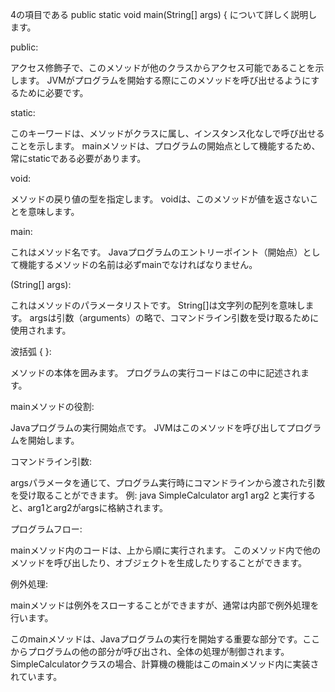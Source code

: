 4の項目である public static void main(String[] args) { について詳しく説明します。

public:

アクセス修飾子で、このメソッドが他のクラスからアクセス可能であることを示します。
JVMがプログラムを開始する際にこのメソッドを呼び出せるようにするために必要です。


static:

このキーワードは、メソッドがクラスに属し、インスタンス化なしで呼び出せることを示します。
mainメソッドは、プログラムの開始点として機能するため、常にstaticである必要があります。


void:

メソッドの戻り値の型を指定します。
voidは、このメソッドが値を返さないことを意味します。


main:

これはメソッド名です。
Javaプログラムのエントリーポイント（開始点）として機能するメソッドの名前は必ずmainでなければなりません。


(String[] args):

これはメソッドのパラメータリストです。
String[]は文字列の配列を意味します。
argsは引数（arguments）の略で、コマンドライン引数を受け取るために使用されます。


波括弧 { }:

メソッドの本体を囲みます。
プログラムの実行コードはこの中に記述されます。


mainメソッドの役割:

Javaプログラムの実行開始点です。
JVMはこのメソッドを呼び出してプログラムを開始します。


コマンドライン引数:

argsパラメータを通じて、プログラム実行時にコマンドラインから渡された引数を受け取ることができます。
例: java SimpleCalculator arg1 arg2 と実行すると、arg1とarg2がargsに格納されます。


プログラムフロー:

mainメソッド内のコードは、上から順に実行されます。
このメソッド内で他のメソッドを呼び出したり、オブジェクトを生成したりすることができます。


例外処理:

mainメソッドは例外をスローすることができますが、通常は内部で例外処理を行います。



このmainメソッドは、Javaプログラムの実行を開始する重要な部分です。ここからプログラムの他の部分が呼び出され、全体の処理が制御されます。SimpleCalculatorクラスの場合、計算機の機能はこのmainメソッド内に実装されています。
